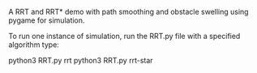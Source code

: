A RRT and RRT* demo with path smoothing and obstacle swelling using pygame for simulation.

To run one instance of simulation, run the RRT.py file with a specified algorithm type:

python3 RRT.py rrt
python3 RRT.py rrt-star
